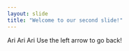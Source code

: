 ```yaml
---
layout: slide
title: "Welcome to our second slide!"
---
```

Ari Ari Ari
Use the left arrow to go back!
